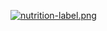 [![nutrition-label.png](https://i.postimg.cc/W19xYs4H/nutrition-label.png)](https://postimg.cc/MnQsv2V7)
